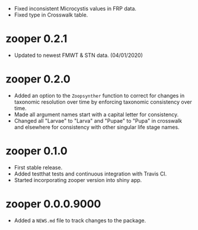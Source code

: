 
* Fixed inconsistent Microcystis values in FRP data.
* Fixed type in Crosswalk table.

# zooper 0.2.1

* Updated to newest FMWT & STN data. (04/01/2020)

# zooper 0.2.0

* Added an option to the `Zoopsynther` function to correct for changes in taxonomic resolution over time by enforcing taxonomic consistency over time.
* Made all argument names start with a capital letter for consistency.
* Changed all "Larvae" to "Larva" and "Pupae" to "Pupa" in crosswalk and elsewhere for consistency with other singular life stage names.

# zooper 0.1.0

* First stable release.
* Added testthat tests and continuous integration with Travis CI.
* Started incorporating zooper version into shiny app. 

# zooper 0.0.0.9000

* Added a `NEWS.md` file to track changes to the package.
